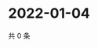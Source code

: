 # 2022-01-04

共 0 条

<!-- BEGIN WEIBO -->
<!-- 最后更新时间 Tue Jan 04 2022 15:11:49 GMT+0800 (China Standard Time) -->

<!-- END WEIBO -->
